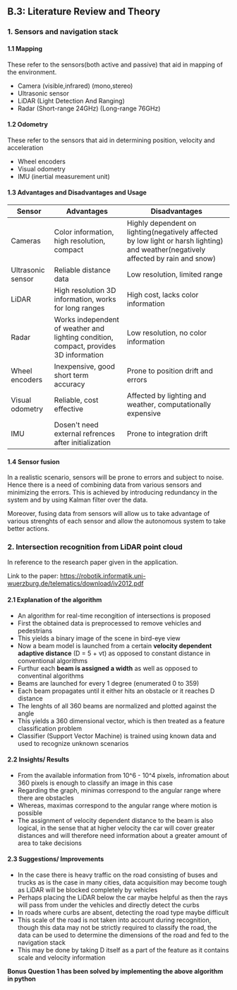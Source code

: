 ## B.3: Literature Review and Theory
### 1. Sensors and navigation stack
#### 1.1 Mapping
These refer to the sensors(both active and passive) that aid in mapping of the environment.

- Camera (visible,infrared) (mono,stereo)
- Ultrasonic sensor
- LiDAR (Light Detection And Ranging)
- Radar (Short-range 24GHz) (Long-range 76GHz)

#### 1.2 Odometry
These refer to the sensors that aid in determining position, velocity and acceleration

- Wheel encoders
- Visual odometry
- IMU (inertial measurement unit)

#### 1.3 Advantages and Disadvantages and Usage
|Sensor|Advantages|Disadvantages|
|----|--------|-----------|
|Cameras|	Color information, high resolution, compact|	Highly dependent on lighting(negatively affected by low light or harsh lighting) and weather(negatively affected by rain and snow)
|Ultrasonic sensor|	Reliable distance data|	Low resolution, limited range|
|LiDAR|	High resolution 3D information, works for long ranges|	High cost, lacks color information
|Radar|	Works independent of weather and lighting condition, compact, provides 3D information|	Low resolution, no color information
|Wheel encoders|	Inexpensive, good short term accuracy|	Prone to position drift and errors|
|Visual odometry|	Reliable, cost effective|	Affected by lighting and weather, computationally expensive|
|IMU|	Dosen't need external refrences after initialization|	Prone to integration drift|


#### 1.4 Sensor fusion
In a realistic scenario, sensors will be prone to errors and subject to noise. Hence there is a need of combining data from various sensors and minimizing the errors. This is achieved by introducing redundancy in the system and by using Kalman filter over the data.

Moreover, fusing data from sensors will allow us to take advantage of various strenghts of each sensor and allow the autonomous system to take better actions.

### 2. Intersection recognition from LiDAR point cloud
In reference to the research paper given in the application.

Link to the paper: https://robotik.informatik.uni-wuerzburg.de/telematics/download/iv2012.pdf

#### 2.1 Explanation of the algorithm

- An algorithm for real-time recongition of intersections is proposed
- First the obtained data is preprocessed to remove vehicles and pedestrians
- This yields a binary image of the scene in bird-eye view
- Now a beam model is launched from a certain **velocity dependent adaptive distance** (D = 5 + vt) as opposed to constant distance in conventional algorithms
- Furthur each **beam is assigned a width** as well as opposed to conventinal algorithms
- Beams are launched for every 1 degree (enumerated 0 to 359)
- Each beam propagates until it either hits an obstacle or it reaches D distance
- The lenghts of all 360 beams are normalized and plotted against the angle
- This yields a 360 dimensional vector, which is then treated as a feature classification problem
- Classifier (Support Vector Machine) is trained using known data and used to recognize unknown scenarios

#### 2.2 Insights/ Results
- From the available information from 10^6 - 10^4 pixels, infromation about 360 pixels is enough to classify an image in this case
- Regarding the graph, minimas correspond to the angular range where there are obstacles
- Whereas, maximas correspond to the angular range where motion is possible
- The assignment of velocity dependent distance to the beam is also logical, in the sense that 
at higher velocity the car will cover greater distances and will therefore need information about a greater amount of area to take decisions

#### 2.3 Suggestions/ Improvements
- In the case there is heavy traffic on the road consisting of buses and trucks as is the case in many cities, data acquisition may become tough as LiDAR will be blocked completely by vehicles
- Perhaps placing the LiDAR below the car maybe helpful as then the rays will pass from under the vehicles and directly detect the curbs
- In roads where curbs are absent, detecting the road type maybe difficult
- This scale of the road is not taken into account during recognition, though this data may not be strictly required to classify the road, the data can be used to determine the dimensions of the road and fed to the navigation stack
- This may be done by taking D itself as a part of the feature as it contains scale and velocity information

**Bonus Question 1 has been solved by implementing the above algorithm in python**